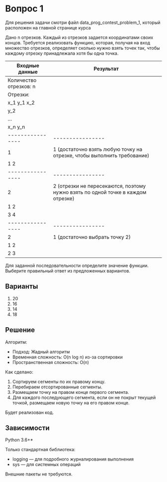 # Вопрос 1

Для решения задачи смотри файл data_prog_contest_problem_1, который расположен на главной странице курса

Дано n отрезков. Каждый из отрезков задается координатами своих концов. Требуется реализовать функцию, которая, получая на вход множество отрезков, определяет сколько нужно взять точек так, чтобы каждому отрезку принадлежала хотя бы одна точка.

 
| Входные данные | Результат |
| ---------------- | ---------------- |
| Количество отрезков: n |  |
| Отрезки: |  |
| x_1 y_1 x_2 |  |
| y_2 |  |
| … |  |
| x_n y_n |  |
| ---------------- | ---------------- |
| 1 | 1 (достаточно взять любую точку на отрезке, чтобы выполнить требование) |
| 1 2 |  |
| ---------------- | ---------------- |
| 2 | 2 (отрезки не пересекаются, поэтому нужно взять по одной точке в каждом отрезке) |
| 1 2 |  |
| 3 4 |  |
| ---------------- | ---------------- |
| 2 | 1 (достаточно выбрать точку 2) |
| 1 2 |  |
| 2 3 |  |


Для заданной последовательности определите значение функции. Выберите правильный ответ из предложенных вариантов.

## Варианты

1. 20
2. 16
3. 14
4. 18

## Решение

Алгоритм:

- Подход: Жадный алгоритм
- Временная сложность: O(n log n) из-за сортировки
- Пространственная сложность: O(n)

Как сделано: 

1. Сортируем сегменты по их правому концу.
2. Перебираем отсортированные сегменты.
3. Размещаем точку на правом конце первого сегмента.
4. Для каждого последующего сегмента, если он не покрыт текущей точкой, размещаем новую точку на его правом конце.

Будет реализован код.

## Зависимости

Python 3.6+*

Только стандартная библиотека:

- logging — для подробного журналирования выполнения
- sys — для системных операций

Внешние пакеты не требуются.
